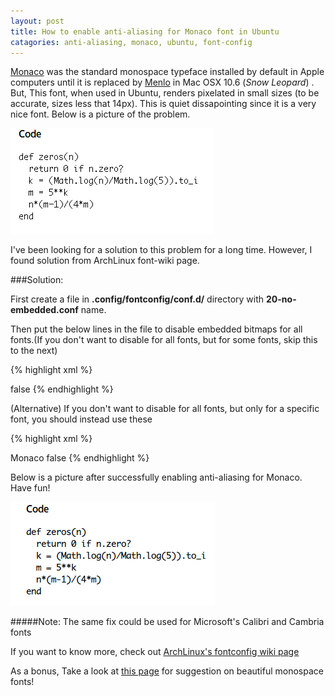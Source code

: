 ```yaml
---
layout: post
title: How to enable anti-aliasing for Monaco font in Ubuntu
catagories: anti-aliasing, monaco, ubuntu, font-config
---
```


[Monaco][monaco] was the standard monospace typeface installed by default in Apple computers until it is replaced by [Menlo][menlo] in Mac OSX 10.6 (*Snow Leopard*) . But, This font, when used in Ubuntu, renders pixelated in small sizes (to be accurate, sizes less that 14px). This is quiet dissapointing since it is a very nice font. Below is a picture of the problem.

![Problematic monaco font in Ubuntu](/img/problematic-monaco.png)

I've been looking for a solution to this problem for a long time. However, I found solution from ArchLinux font-wiki page. 

###Solution:


First create a file in **.config/fontconfig/conf.d/** directory with **20-no-embedded.conf** name.

Then put the below lines in the file to disable embedded bitmaps for all fonts.(If you don't want to disable for all fonts, but for some fonts, skip this to the next)

{% highlight xml %}
<?xml version="1.0"?>
<!DOCTYPE fontconfig SYSTEM "fonts.dtd">
<fontconfig>
  <match target="font">
    <edit name="embeddedbitmap" mode="assign">
      <bool>false</bool>
    </edit>
  </match>
</fontconfig>
{% endhighlight %}

(Alternative) If you don't want to disable for all fonts, but only for a specific font, you should instead use these 

{% highlight xml %}
<?xml version="1.0"?>
<!DOCTYPE fontconfig SYSTEM "fonts.dtd">
<fontconfig>
    <match target="font">
        <test qual="any" name="family">
           <string>Monaco</string>
        </test>
        <edit name="embeddedbitmap">
            <bool>false</bool>
        </edit>
    </match>
</fontconfig>
{% endhighlight %}

Below is a picture after successfully enabling anti-aliasing for Monaco. Have fun!

![Monaco problem solved image](/img/solved-monaco-problem.png)

#####Note: The same fix could be used for Microsoft's Calibri and Cambria fonts

If you want to know more, check out [ArchLinux's fontconfig wiki page][1]

As a bonus, Take a look at [this page][4] for suggestion on beautiful monospace fonts! 

[1]:https://wiki.archlinux.org/index.php/Font_configuration
[monaco]:http://en.wikipedia.org/wiki/Monaco_%28typeface%29
[menlo]:http://en.wikipedia.org/wiki/Menlo_(typeface)
[4]:https://www.kuro5hin.org/story/2004/12/6/11739/5249